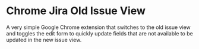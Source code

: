 # Chrome Jira Old Issue View

A very simple Google Chrome extension that switches to the old issue view and toggles the edit form to quickly update fields that are not available to be updated in the new issue view.
